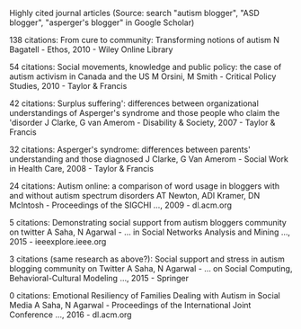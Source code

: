 Highly cited journal articles 
(Source: search "autism blogger", "ASD blogger", "asperger's blogger" in Google Scholar)

138 citations: From cure to community: Transforming notions of autism
N Bagatell - Ethos, 2010 - Wiley Online Library

54 citations: Social movements, knowledge and public policy: the case of autism activism in Canada and the US
M Orsini, M Smith - Critical Policy Studies, 2010 - Taylor & Francis

42 citations: Surplus suffering': differences between organizational understandings of Asperger's syndrome and those people who claim the 'disorder
J Clarke, G van Amerom - Disability & Society, 2007 - Taylor & Francis

32 citations: Asperger's syndrome: differences between parents' understanding and those diagnosed
J Clarke, G Van Amerom - Social Work in Health Care, 2008 - Taylor & Francis

24 citations: Autism online: a comparison of word usage in bloggers with and without autism spectrum disorders
AT Newton, ADI Kramer, DN McIntosh - Proceedings of the SIGCHI …, 2009 - dl.acm.org

5 citations: Demonstrating social support from autism bloggers community on twitter
A Saha, N Agarwal - … in Social Networks Analysis and Mining …, 2015 - ieeexplore.ieee.org

3 citations (same research as above?): Social support and stress in autism blogging community on Twitter
A Saha, N Agarwal - … on Social Computing, Behavioral-Cultural Modeling …, 2015 - Springer

0 citations: Emotional Resiliency of Families Dealing with Autism in Social Media
A Saha, N Agarwal - Proceedings of the International Joint Conference …, 2016 - dl.acm.org


